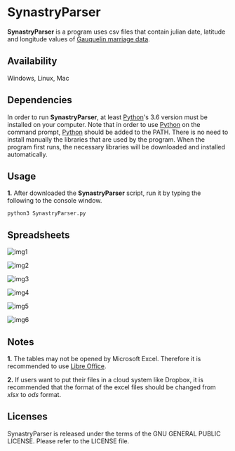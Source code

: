 # SynastryParser

**SynastryParser** is a program uses csv files that contain julian date, latitude and longitude values of [Gauquelin marriage data](http://cura.free.fr/gauq/Gau_Partners_A_to_M_41832.dat).

## Availability

Windows, Linux, Mac

## Dependencies

In order to run **SynastryParser**, at least [Python](https://www.python.org/)'s 3.6 version must be installed on your computer. Note that in order to use [Python](https://www.python.org/) on the command prompt, [Python](https://www.python.org/) should be added to the PATH. There is no need to install manually the libraries that are used by the program. When the program first runs, the necessary libraries will be downloaded and installed automatically.

## Usage

**1.** After downloaded the **SynastryParser** script, run it by typing the following to the console window.

```
python3 SynastryParser.py
```

## Spreadsheets

![img1](https://user-images.githubusercontent.com/29302909/72017449-c1f7e580-3276-11ea-88bf-c0f3cc51478a.jpeg)

![img2](https://user-images.githubusercontent.com/29302909/72084373-6aa85280-3314-11ea-9eed-7a660391d5c9.jpeg)

![img3](https://user-images.githubusercontent.com/29302909/72212425-f543aa00-34ec-11ea-9444-f4b789b6ef76.jpeg)

![img4](https://user-images.githubusercontent.com/29302909/72212427-fd034e80-34ec-11ea-9ec5-449d34e2c48a.jpeg)

![img5](https://user-images.githubusercontent.com/29302909/72212430-fecd1200-34ec-11ea-9625-b0e70226863e.jpeg)

![img6](https://user-images.githubusercontent.com/29302909/72212432-0096d580-34ed-11ea-84ab-6f2f12979522.jpeg)

## Notes

**1.** The tables may not be opened by Microsoft Excel. Therefore it is recommended to use [Libre Office](https://www.libreoffice.org/download/download/). 

**2.** If users want to put their files in a cloud system like Dropbox, it is recommended that the format of the excel files should be changed from *xlsx* to *ods* format.

## Licenses

SynastryParser is released under the terms of the GNU GENERAL PUBLIC LICENSE. Please refer to the LICENSE file.
